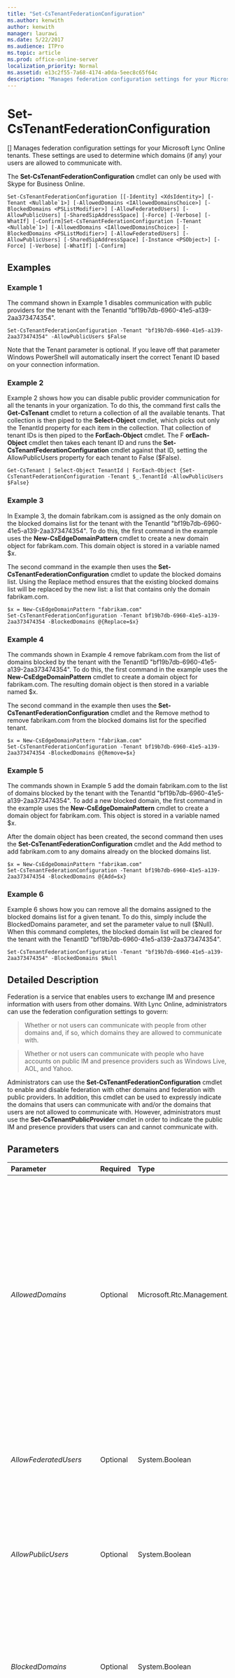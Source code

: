 ```yaml
---
title: "Set-CsTenantFederationConfiguration"
ms.author: kenwith
author: kenwith
manager: laurawi
ms.date: 5/22/2017
ms.audience: ITPro
ms.topic: article
ms.prod: office-online-server
localization_priority: Normal
ms.assetid: e13c2f55-7a68-4174-a0da-5eec8c65f64c
description: "Manages federation configuration settings for your Microsoft Lync Online tenants. These settings are used to determine which domains (if any) your users are allowed to communicate with."
---
```


# Set-CsTenantFederationConfiguration
[]
Manages federation configuration settings for your Microsoft Lync Online tenants. These settings are used to determine which domains (if any) your users are allowed to communicate with.
  
The **Set-CsTenantFederationConfiguration** cmdlet can only be used with Skype for Business Online.
  
```
Set-CsTenantFederationConfiguration [[-Identity] <XdsIdentity>] [-Tenant <Nullable`1>] [-AllowedDomains <IAllowedDomainsChoice>] [-BlockedDomains <PSListModifier>] [-AllowFederatedUsers] [-AllowPublicUsers] [-SharedSipAddressSpace] [-Force] [-Verbose] [-WhatIf] [-Confirm]Set-CsTenantFederationConfiguration [-Tenant <Nullable`1>] [-AllowedDomains <IAllowedDomainsChoice>] [-BlockedDomains <PSListModifier>] [-AllowFederatedUsers] [-AllowPublicUsers] [-SharedSipAddressSpace] [-Instance <PSObject>] [-Force] [-Verbose] [-WhatIf] [-Confirm]
```

## Examples
<a name="Examples"> </a>

### Example 1

The command shown in Example 1 disables communication with public providers for the tenant with the TenantId "bf19b7db-6960-41e5-a139-2aa373474354".
  
```
Set-CsTenantFederationConfiguration -Tenant "bf19b7db-6960-41e5-a139-2aa373474354" -AllowPublicUsers $False
```

Note that the Tenant parameter is optional. If you leave off that parameter Windows PowerShell will automatically insert the correct Tenant ID based on your connection information.
  
### Example 2

Example 2 shows how you can disable public provider communication for all the tenants in your organization. To do this, the command first calls the **Get-CsTenant** cmdlet to return a collection of all the available tenants. That collection is then piped to the **Select-Object** cmdlet, which picks out only the TenantId property for each item in the collection. That collection of tenant IDs is then piped to the **ForEach-Object** cmdlet. The F **orEach-Object** cmdlet then takes each tenant ID and runs the **Set-CsTenantFederationConfiguration** cmdlet against that ID, setting the AllowPublicUsers property for each tenant to False ($False).
  
```
Get-CsTenant | Select-Object TenantId | ForEach-Object {Set-CsTenantFederationConfiguration -Tenant $_.TenantId -AllowPublicUsers $False}
```

### Example 3

In Example 3, the domain fabrikam.com is assigned as the only domain on the blocked domains list for the tenant with the TenantId "bf19b7db-6960-41e5-a139-2aa373474354". To do this, the first command in the example uses the **New-CsEdgeDomainPattern** cmdlet to create a new domain object for fabrikam.com. This domain object is stored in a variable named $x.
  
The second command in the example then uses the **Set-CsTenantFederationConfiguration** cmdlet to update the blocked domains list. Using the Replace method ensures that the existing blocked domains list will be replaced by the new list: a list that contains only the domain fabrikam.com.
  
```
$x = New-CsEdgeDomainPattern "fabrikam.com"
Set-CsTenantFederationConfiguration -Tenant bf19b7db-6960-41e5-a139-2aa373474354 -BlockedDomains @{Replace=$x}
```

### Example 4

The commands shown in Example 4 remove fabrikam.com from the list of domains blocked by the tenant with the TenantID "bf19b7db-6960-41e5-a139-2aa373474354". To do this, the first command in the example uses the **New-CsEdgeDomainPattern** cmdlet to create a domain object for fabrikam.com. The resulting domain object is then stored in a variable named $x.
  
The second command in the example then uses the **Set-CsTenantFederationConfiguration** cmdlet and the Remove method to remove fabrikam.com from the blocked domains list for the specified tenant.
  
```
$x = New-CsEdgeDomainPattern "fabrikam.com"
Set-CsTenantFederationConfiguration -Tenant bf19b7db-6960-41e5-a139-2aa373474354 -BlockedDomains @{Remove=$x}
```

### Example 5

The commands shown in Example 5 add the domain fabrikam.com to the list of domains blocked by the tenant with the TenantId "bf19b7db-6960-41e5-a139-2aa373474354". To add a new blocked domain, the first command in the example uses the **New-CsEdgeDomainPattern** cmdlet to create a domain object for fabrikam.com. This object is stored in a variable named $x.
  
After the domain object has been created, the second command then uses the **Set-CsTenantFederationConfiguration** cmdlet and the Add method to add fabrikam.com to any domains already on the blocked domains list.
  
```
$x = New-CsEdgeDomainPattern "fabrikam.com"
Set-CsTenantFederationConfiguration -Tenant bf19b7db-6960-41e5-a139-2aa373474354 -BlockedDomains @{Add=$x}
```

### Example 6

Example 6 shows how you can remove all the domains assigned to the blocked domains list for a given tenant. To do this, simply include the BlockedDomains parameter, and set the parameter value to null ($Null). When this command completes, the blocked domain list will be cleared for the tenant with the TenantID "bf19b7db-6960-41e5-a139-2aa373474354".
  
```
Set-CsTenantFederationConfiguration -Tenant "bf19b7db-6960-41e5-a139-2aa373474354" -BlockedDomains $Null
```

## Detailed Description
<a name="DetailedDescription"> </a>

Federation is a service that enables users to exchange IM and presence information with users from other domains. With Lync Online, administrators can use the federation configuration settings to govern:
  
> Whether or not users can communicate with people from other domains and, if so, which domains they are allowed to communicate with.
    
> Whether or not users can communicate with people who have accounts on public IM and presence providers such as Windows Live, AOL, and Yahoo.
    
Administrators can use the **Set-CsTenantFederationConfiguration** cmdlet to enable and disable federation with other domains and federation with public providers. In addition, this cmdlet can be used to expressly indicate the domains that users can communicate with and/or the domains that users are not allowed to communicate with. However, administrators must use the **Set-CsTenantPublicProvider** cmdlet in order to indicate the public IM and presence providers that users can and cannot communicate with.
  
## Parameters
<a name="DetailedDescription"> </a>

|**Parameter**|**Required**|**Type**|**Description**|
|:-----|:-----|:-----|:-----|
| _AllowedDomains_ <br/> |Optional  <br/> |Microsoft.Rtc.Management.WritableConfig.Settings.Edge.IAllowedDomainsChoice  <br/> |Domain objects (created by using the **New-CsEdgeAllowList** cmdlet or the **New-CsEdgeAllowAllKnownDomains** cmdlet) that represent the domains that users are allowed to communicate with. If the **New-CsEdgeAllowAllKnownDomains** cmdlet is used then users can communicate with any domain that does not appear on the blocked domains list. If the **New-CsEdgeAllowList** cmdlet is used then users can only communicate with domains that have been added to the allowed domains list. <br/> Note that string values cannot be passed directly to the AllowedDomains parameter. Instead, you must create an object reference using the **New-CsEdgeAllowList** cmdlet or the **New-CsEdgeAllowAllKnownDomains** cmdlet and then use the object reference variable as the parameter value. <br/> |
| _AllowFederatedUsers_ <br/> |Optional  <br/> |System.Boolean  <br/> |When set to True (the default value) users will be potentially allowed to communicate with users from other domains. If this property is set to False then users cannot communicate with users from other domains regardless of the values assigned to the AllowedDomains and BlockedDomains properties.  <br/> |
| _AllowPublicUsers_ <br/> |Optional  <br/> |System.Boolean  <br/> |When set to True (the default value) users will be potentially allowed to communicate with users who have accounts on public IM and presence providers such as Windows Live, Yahoo, and AOL. The collection of public providers that users can actually communicate with is managed by using the Set-CsTenantPublicProvider cmdlet.  <br/> |
| _BlockedDomains_ <br/> |Optional  <br/> |System.Boolean  <br/> |If the AllowedDomains property has been set to AllowAllKnownDomains, then users will be allowed to communicate with users from any domain except domains that appear in the blocked domains list. If the AllowedDomains property has not been set to AllowAllKnownDomains, then the blocked list is ignored, and users can only communicate with domains that have been expressly added to the allowed domains list.  <br/> |
| _Confirm_ <br/> |Optional  <br/> |System.Management.Automation.SwitchParameter  <br/> |Prompts you for confirmation before executing the command.  <br/> |
| _Force_ <br/> |Optional  <br/> |System.Management.Automation.SwitchParameter  <br/> |Suppresses the display of any non-fatal error message that might arise when running the command.  <br/> |
| _Identity_ <br/> |Optional  <br/> |Microsoft.Rtc.Management.Xds.XdsIdentity  <br/> |Specifies the collection of tenant federation configuration settings to be modified. Because each tenant is limited to a single, global collection of federation settings there is no need include this parameter when calling the **Set-CsTenantFederationConfiguration** cmdlet. If you do choose to use the Identity parameter you must also include the Tenant parameter. For example: <br/> Set-CsTenantFederationConfiguration -Tenant "bf19b7db-6960-41e5-a139-2aa373474354" -Identity "global"  <br/> |
| _Instance_ <br/> |Optional  <br/> |System.Management.Automation.PSObject  <br/> |Allows you to pass a reference to an object to the cmdlet rather than set individual parameter values.  <br/> |
| _SharedSipAddressSpace_ <br/> |Optional  <br/> |System.Boolean  <br/> |When set to True, indicates that the users homed on Lync Online use the same SIP domain as users homed on the on-premises version of Lync Server. The default value is False, meaning that the two sets of users gave have different SIP domains.  <br/> |
| _Tenant_ <br/> |Optional  <br/> |System.Guid  <br/> |Globally unique identifier (GUID) of the tenant account whose federation settings are being modified. For example:  <br/> -Tenant "38aad667-af54-4397-aaa7-e94c79ec2308"  <br/> You can return the tenant ID for each of your tenants by running this command:  <br/> Get-CsTenant | Select-Object DisplayName, TenantID  <br/> If you are using a remote session of Windows PowerShell and are connected only to Lync Online you do not have to include the Tenant parameter. Instead, the tenant ID will automatically be filled in for you based on your connection information. The Tenant parameter is primarily for use in a hybrid deployment.  <br/> |
| _WhatIf_ <br/> |Optional  <br/> |System.Management.Automation.SwitchParameter  <br/> |Describes what would happen if you executed the command without actually executing the command.  <br/> |
   
## Input Types
<a name="InputTypes"> </a>

The **Set-CsTenantFederationConfiguration** cmdlet accepts pipelined instances of the Microsoft.Rtc.Management.WritableConfig.Settings.Edge.TenantFederationSettings object.
  
## Return Types
<a name="ReturnTypes"> </a>

None. Instead, the **Set-CsTenantFederationConfiguration** cmdlet modifies existing instances of the Microsoft.Rtc.Management.WritableConfig.Settings.Edge.TenantFederationSettings object.
  
## See also
<a name="ReturnTypes"> </a>

#### 

[Get-CsTenantFederationConfiguration](get-cstenantfederationconfiguration.md)

